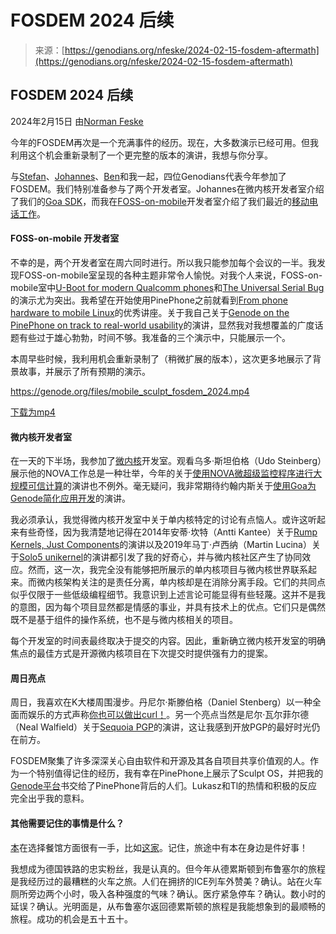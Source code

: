 <!--yml

分类：未分类

日期：2024-05-27 14:30:36

-->

# FOSDEM 2024 后续

> 来源：[https://genodians.org/nfeske/2024-02-15-fosdem-aftermath](https://genodians.org/nfeske/2024-02-15-fosdem-aftermath)

## FOSDEM 2024 后续

2024年2月15日 由[Norman Feske](index)

今年的FOSDEM再次是一个充满事件的经历。现在，大多数演示已经可用。但我利用这个机会重新录制了一个更完整的版本的演讲，我想与你分享。

与[Stefan](https://genodians.org/skalk)、[Johannes](https://genodians.org/jschlatow)、[Ben](https://genodians.org/atopia)和我一起，四位Genodians代表今年参加了FOSDEM。我们特别准备参与了两个开发者室。Johannes在微内核开发者室介绍了我们的[Goa SDK](https://fosdem.org/2024/schedule/event/fosdem-2024-3089-streamlining-application-development-for-genode-with-goa)，而我在[FOSS-on-mobile](https://fosdem.org/2024/schedule/track/foss-on-mobile-devices/)开发者室介绍了我们最近的[移动电话工作](https://fosdem.org/2024/schedule/event/fosdem-2024-3017-genode-on-the-pinephone-on-track-to-real-world-usability/)。

#### FOSS-on-mobile 开发者室

不幸的是，两个开发者室在周六同时进行。所以我只能参加每个会议的一半。我发现FOSS-on-mobile室呈现的各种主题非常令人愉悦。对我个人来说，FOSS-on-mobile室中[U-Boot for modern Qualcomm phones](https://fosdem.org/2024/schedule/event/fosdem-2024-1716-u-boot-for-modern-qualcomm-phones/)和[The Universal Serial Bug](https://fosdem.org/2024/schedule/event/fosdem-2024-3200-universal-serial-bug-a-tale-of-spontaneous-modem-resets/)的演示尤为突出。我希望在开始使用PinePhone之前就看到[From phone hardware to mobile Linux](https://fosdem.org/2024/schedule/event/fosdem-2024-2234-from-phone-hardware-to-mobile-linux/)的优秀讲座。关于我自己关于[Genode on the PinePhone on track to real-world usability](https://fosdem.org/2024/schedule/event/fosdem-2024-3017-genode-on-the-pinephone-on-track-to-real-world-usability/)的演讲，显然我对我想覆盖的广度话题有些过于雄心勃勃，时间不够。我准备的三个演示中，只能展示一个。

本周早些时候，我利用机会重新录制了（稍微扩展的版本），这次更多地展示了背景故事，并展示了所有预期的演示。

<https://genode.org/files/mobile_sculpt_fosdem_2024.mp4>

[下载为mp4](https://genode.org/files/mobile_sculpt_fosdem_2024.mp4)

#### 微内核开发者室

在一天的下半场，我参加了[微内核](https://fosdem.org/2024/schedule/track/microkernel/)开发室。观看乌多·斯坦伯格（Udo Steinberg）展示他的NOVA工作总是一种壮举，今年的关于[使用NOVA微超级监控程序进行大规模可信计算](https://fosdem.org/2024/schedule/event/fosdem-2024-3227-using-the-nova-microhypervisor-for-trusted-computing-at-scale/)的演讲也不例外。毫无疑问，我非常期待约翰内斯关于[使用Goa为Genode简化应用开发](https://fosdem.org/2024/schedule/event/fosdem-2024-3089-streamlining-application-development-for-genode-with-goa/)的演讲。

我必须承认，我觉得微内核开发室中关于单内核特定的讨论有点恼人。或许这听起来有些奇怪，因为我清楚地记得在2014年安蒂·坎特（Antti Kantee）关于[Rump Kernels, Just Components](https://archive.fosdem.org/2014/schedule/event/01_uk_rump_kernels/)的演讲以及2019年马丁·卢西纳（Martin Lucina）关于[Solo5 unikernel](https://archive.fosdem.org/2019/schedule/event/solo5_unikernels/)的演讲都引发了我的好奇心，并与微内核社区产生了协同效应。然而，这一次，我完全没有能够把所展示的单内核项目与微内核世界联系起来。而微内核架构关注的是责任分离，单内核却是在消除分离手段。它们的共同点似乎仅限于一些低级编程细节。我意识到上述言论可能显得有些轻蔑。这并不是我的意图，因为每个项目显然都是情感的事业，并具有技术上的优点。它们只是偶然既不是基于组件的操作系统，也不是与微内核相关的项目。

每个开发室的时间表最终取决于提交的内容。因此，重新确立微内核开发室的明确焦点的最佳方式是开源微内核项目在下次提交时提供强有力的提案。

#### 周日亮点

周日，我喜欢在K大楼周围漫步。丹尼尔·斯滕伯格（Daniel Stenberg）以一种全面而娱乐的方式声称[你也可以做出curl！](https://fosdem.org/2024/schedule/event/fosdem-2024-1931-you-too-could-have-made-curl-/)。另一个亮点当然是尼尔·瓦尔菲尔德（Neal Walfield）关于[Sequoia PGP](https://fosdem.org/2024/schedule/event/fosdem-2024-3297-sequoia-pgp-rethinking-openpgp-tooling/)的演讲，这让我感到开放PGP的最好时光仍在前方。

FOSDEM聚集了许多深深关心自由软件和开源及其各自项目共享价值观的人。作为一个特别值得记住的经历，我有幸在PinePhone上展示了Sculpt OS，并把我的[Genode平台](https://genode.org/documentation/genode-platforms-23-05.pdf)书交给了PinePhone背后的人们。Lukasz和Tl的热情和积极的反应完全出乎我的意料。

#### 其他需要记住的事情是什么？

[本](https://genodians.org/atopia/index)在选择餐馆方面很有一手，比如[这家](https://www.beiruti.eu/)。记住，旅途中有本在身边是件好事！

我想成为德国铁路的忠实粉丝，我是认真的。但今年从德累斯顿到布鲁塞尔的旅程是我经历过的最糟糕的火车之旅。人们在拥挤的ICE列车外赞美？确认。站在火车厕所旁边两个小时，吸入各种强度的气味？确认。医疗紧急停车？确认。数小时的延误？确认。光明面是，从布鲁塞尔返回德累斯顿的旅程是我能想象到的最顺畅的旅程。成功的机会是五十五十。
